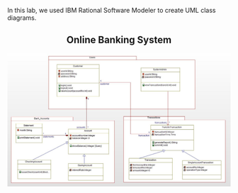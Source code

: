 
In this lab, we used IBM Rational Software Modeler to create UML class diagrams.

<h2 align=center>Online Banking System</h2>
<img src="https://github.com/cmoulika009/Software-Methods-and-Tools/blob/master/SMT%20Tutorials/Lab%202_UML%20Modeling-1/Class%20Diagram.JPG">
